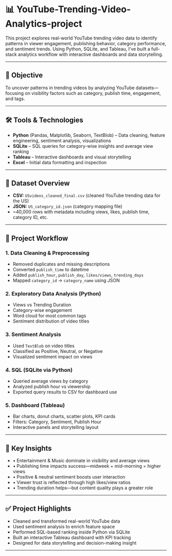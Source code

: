 # 📊 YouTube-Trending-Video-Analytics-project

This project explores real-world YouTube trending video data to identify patterns in viewer engagement, publishing behavior, category performance, and sentiment trends. Using Python, SQLite, and Tableau, I’ve built a full-stack analytics workflow with interactive dashboards and data storytelling.

---

## 🎯 Objective
To uncover patterns in trending videos by analyzing YouTube datasets—focusing on visibility factors such as category, publish time, engagement, and tags.

---

## 🛠 Tools & Technologies

- **Python** (Pandas, Matplotlib, Seaborn, TextBlob) – Data cleaning, feature engineering, sentiment analysis, visualizations  
- **SQLite** – SQL queries for category-wise insights and average view ranking  
- **Tableau** – Interactive dashboards and visual storytelling  
- **Excel** – Initial data formatting and inspection  

---

## 📁 Dataset Overview

- **CSV:** `USvideos_cleaned_final.csv` (cleaned YouTube trending data for the US)  
- **JSON:** `US_category_id.json` (category mapping file)  
- ~40,000 rows with metadata including views, likes, publish time, category ID, etc.

---

## 🔄 Project Workflow

### 1. Data Cleaning & Preprocessing
- Removed duplicates and missing descriptions  
- Converted `publish_time` to datetime  
- Added `publish_hour`, `publish_day`, `likes/views`, `trending_days`  
- Mapped `category_id` → `category_name` using JSON

### 2. Exploratory Data Analysis (Python)
- Views vs Trending Duration  
- Category-wise engagement  
- Word cloud for most common tags  
- Sentiment distribution of video titles

### 3. Sentiment Analysis
- Used `TextBlob` on video titles  
- Classified as Positive, Neutral, or Negative  
- Visualized sentiment impact on views

### 4. SQL (SQLite via Python)
- Queried average views by category  
- Analyzed publish hour vs viewership  
- Exported query results to CSV for dashboard use

### 5. Dashboard (Tableau)
- Bar charts, donut charts, scatter plots, KPI cards  
- Filters: Category, Sentiment, Publish Hour  
- Interactive panels and storytelling layout

---



## 📌 Key Insights

- •	Entertainment & Music dominate in visibility and average views
- •	Publishing time impacts success—midweek + mid-morning = higher views
- •	Positive & neutral sentiment boosts user interaction
- •	Viewer trust is reflected through high likes/view ratios
- •	Trending duration helps—but content quality plays a greater role


---

## ✅ Project Highlights

- Cleaned and transformed real-world YouTube data  
- Used sentiment analysis to enrich feature space  
- Performed SQL-based ranking inside Python via SQLite  
- Built an interactive Tableau dashboard with KPI tracking  
- Designed for data storytelling and decision-making insight

---


